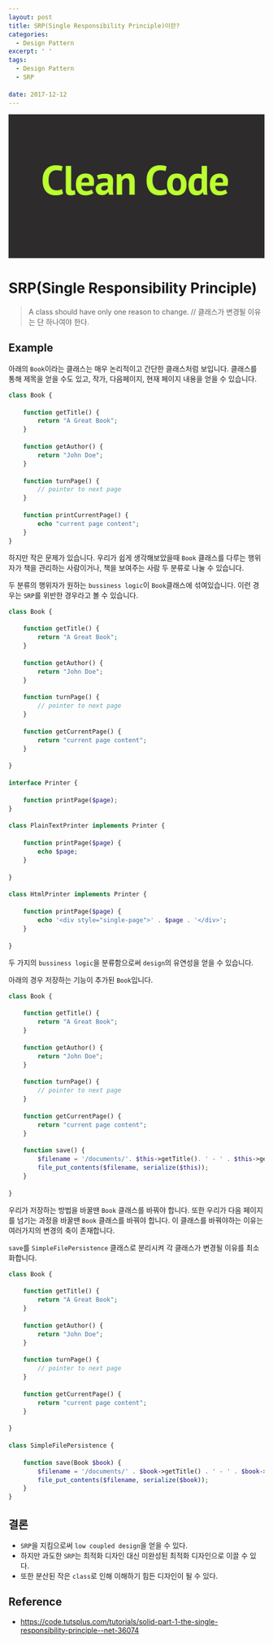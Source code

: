 ```yaml
---
layout: post
title: SRP(Single Responsibility Principle)이란?
categories:
  - Design Pattern
excerpt: ' '
tags:
  - Design Pattern
  - SRP

date: 2017-12-12
---
```

![No Image](/assets/posts/20171211/cleancode.jpg)

# SRP(Single Responsibility Principle)
> A class should have only one reason to change. // 클래스가 변경될 이유는 단 하나여야 한다.

## Example

아래의 `Book`이라는 클래스는 매우 논리적이고 간단한 클래스처럼 보입니다. 클래스를 통해 제목을 얻을 수도 있고, 작가, 다음페이지, 현재 페이지 내용을 얻을 수 있습니다.

```php
class Book {

    function getTitle() {
        return "A Great Book";
    }

    function getAuthor() {
        return "John Doe";
    }

    function turnPage() {
        // pointer to next page
    }

    function printCurrentPage() {
        echo "current page content";
    }
}
```

하지만 작은 문제가 있습니다. 우리가 쉽게 생각해보았을때 `Book` 클래스를 다루는 행위자가 책을 관리하는 사람이거나, 책을 보여주는 사람 두 분류로 나눌 수 있습니다.

두 분류의 행위자가 원하는 `bussiness logic`이 `Book`클래스에 섞여있습니다. 이런 경우는 `SRP`를 위반한 경우라고 볼 수 있습니다.

```php
class Book {

    function getTitle() {
        return "A Great Book";
    }

    function getAuthor() {
        return "John Doe";
    }

    function turnPage() {
        // pointer to next page
    }

    function getCurrentPage() {
        return "current page content";
    }

}

interface Printer {

    function printPage($page);
}

class PlainTextPrinter implements Printer {

    function printPage($page) {
        echo $page;
    }

}

class HtmlPrinter implements Printer {

    function printPage($page) {
        echo '<div style="single-page">' . $page . '</div>';
    }

}
```
두 가지의 `bussiness logic`을 분류함으로써 `design`의 유연성을 얻을 수 있습니다.


아래의 경우 저장하는 기능이 추가된 `Book`입니다.
```php
class Book {

    function getTitle() {
        return "A Great Book";
    }

    function getAuthor() {
        return "John Doe";
    }

    function turnPage() {
        // pointer to next page
    }

    function getCurrentPage() {
        return "current page content";
    }

    function save() {
        $filename = '/documents/'. $this->getTitle(). ' - ' . $this->getAuthor();
        file_put_contents($filename, serialize($this));
    }

}
```

우리가 저장하는 방법을 바꿀땐 `Book` 클래스를 바꿔야 합니다. 또한 우리가 다음 페이지를 넘기는 과정을 바꿀땐 `Book` 클래스를 바꿔야 합니다. 이 클래스를 바꿔야하는 이유는 여러가지의 변경의 축이 존재합니다.

`save`를 `SimpleFilePersistence` 클래스로 분리시켜 각 클래스가 변경될 이유를 최소화합니다.

```php
class Book {

    function getTitle() {
        return "A Great Book";
    }

    function getAuthor() {
        return "John Doe";
    }

    function turnPage() {
        // pointer to next page
    }

    function getCurrentPage() {
        return "current page content";
    }

}

class SimpleFilePersistence {

    function save(Book $book) {
        $filename = '/documents/' . $book->getTitle() . ' - ' . $book->getAuthor();
        file_put_contents($filename, serialize($book));
    }
}
```

## 결론
- `SRP`을 지킴으로써 `low coupled design`을 얻을 수 있다.
- 하지만 과도한 `SRP`는 최적화 디자인 대신 미완성된 최적화 디자인으로 이끌 수 있다.
- 또한 분산된 작은 `class`로 인해 이해하기 힘든 디자인이 될 수 있다.

## Reference
- <https://code.tutsplus.com/tutorials/solid-part-1-the-single-responsibility-principle--net-36074>
